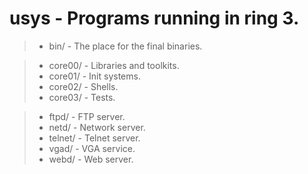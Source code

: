 # usys - Programs running in ring 3.

> * bin/ - The place for the final binaries.

> * core00/ - Libraries and toolkits.
> * core01/ - Init systems.
> * core02/ - Shells.
> * core03/ - Tests.

> * ftpd/ - FTP server.
> * netd/ - Network server.
> * telnet/ - Telnet server. 
> * vgad/ - VGA service.
> * webd/ - Web server.

